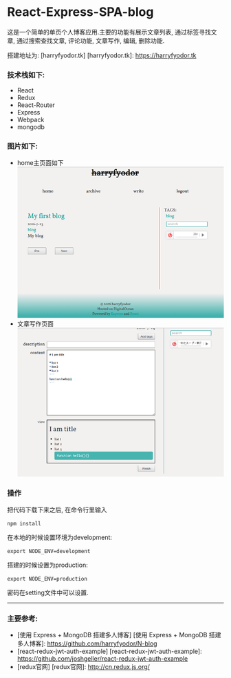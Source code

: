 # React-Express-SPA-blog

这是一个简单的单页个人博客应用.主要的功能有展示文章列表, 通过标签寻找文章, 通过搜索查找文章, 评论功能, 文章写作, 编辑, 删除功能.

搭建地址为: [harryfyodor.tk]
[harryfyodor.tk]: https://harryfyodor.tk

### 技术栈如下:
* React 
* Redux
* React-Router
* Express
* Webpack
* mongodb

### 图片如下:
* home主页面如下
![picture1](/images/screen1.png)
* 文章写作页面
![picture2](/images/screen2.png)

### 操作
把代码下载下来之后, 在命令行里输入
```
npm install
```
在本地的时候设置环境为development:
```
export NODE_ENV=development
```
搭建的时候设置为production:
```
export NODE_ENV=production
```
密码在setting文件中可以设置.

----------
### 主要参考:
* [使用 Express + MongoDB 搭建多人博客]
[使用 Express + MongoDB 搭建多人博客]: https://github.com/harryfyodor/N-blog
* [react-redux-jwt-auth-example]
[react-redux-jwt-auth-example]: https://github.com/joshgeller/react-redux-jwt-auth-example
* [redux官网]
[redux官网]: http://cn.redux.js.org/
